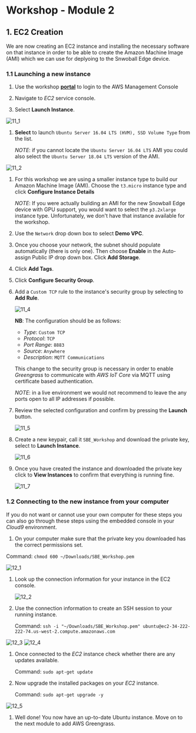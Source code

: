 # Workshop - Module 2

## 1. EC2 Creation

We are now creating an EC2 instance and installing the necessary software on that instance in order to be able to create the Amazon Machine Image (AMI) which we can use for deplyoing to the Snwoball Edge device.

### 1.1 Launching a new instance

1. Use the workshop [**portal**](https://portal.awsworkshop.io/) to login to the AWS Management Console

1. Navigate to *EC2* service console.

1. Select **Launch Instance**.

  ![11_1](/api/workshops/sbe-workshop-2018/content/assets/images/11_1.png)

1. **Select** to launch `Ubuntu Server 16.04 LTS (HVM), SSD Volume Type` from the list.

	_NOTE_: if you cannot locate the `Ubuntu Server 16.04 LTS` AMI you could also select the `Ubuntu Server 18.04 LTS` version of the AMI.

  ![11_2](/api/workshops/sbe-workshop-2018/content/assets/images/11_2.png)

1. For this workshop we are using a smaller instance type to build our Amazon Machine Image (AMI). Choose the `t3.micro` instance type and click **Configure Instance Details** 

   _NOTE_: If you were actually building an AMI for the new Snowball Edge device with GPU support, you would want to select the `p3.2xlarge` instance type. Unfortunately, we don't have that instance available for the workshop. 

1. Use the `Network` drop down box to select **Demo VPC**. 

1. Once you choose your network, the subnet should populate automatically (there is only one). Then choose **Enable** in the Auto-assign Public IP drop down box. Click **Add Storage**.

1. Click **Add Tags**.

1. Click **Configure Security Group**.

1. Add a `Custom TCP` rule to the instance's security group by selecting to **Add Rule**.

   ![11_4](/api/workshops/sbe-workshop-2018/content/assets/images/11_4.png)
   
   **NB**: The configuration should be as follows:

   * *Type*: `Custom TCP`
   * *Protocol*: `TCP`
   * *Port Range*: `8883`
   * *Source*: `Anywhere`
   * *Description*: `MQTT Communications`
   
   This change to the security group is necessary in order to enable *Greengrass* to communicate with *AWS IoT Core* via MQTT using certificate based authentication.
   
   _NOTE_: in a live environment we would not recommend to leave the any ports open to all IP addresses if possible.

1. Review the selected configuration and confirm by pressing the **Launch** button.
	
	![11_5](/api/workshops/sbe-workshop-2018/content/assets/images/11_5.png)

1. Create a new keypair, call it `SBE_Workshop` and download the private key, select to **Launch Instance**.

   ![11_6](/api/workshops/sbe-workshop-2018/content/assets/images/11_6.png)

1. Once you have created the instance and downloaded the private key click to **View Instances** to confirm that everything is running fine.
	
	![11_7](/api/workshops/sbe-workshop-2018/content/assets/images/11_7.png)

### 1.2 Connecting to the new instance from your computer

If you do not want or cannot use your own computer for these steps you can also go through these steps using the embedded console in your *Cloud9* environment.

1. On your computer make sure that the private key you downloaded has the correct permissions set.

  Command: `chmod 600 ~/Downloads/SBE_Workshop.pem`

  ![12_1](/api/workshops/sbe-workshop-2018/content/assets/images/12_1.png)

1. Look up the connection information for your instance in the EC2 console.
	
	![12_2](/api/workshops/sbe-workshop-2018/content/assets/images/12_2.png)
	
1. Use the connection information to create an SSH session to your running instance.

	Command: `ssh -i "~/Downloads/SBE_Workshop.pem" ubuntu@ec2-34-222-222-74.us-west-2.compute.amazonaws.com`

  ![12_3](/api/workshops/sbe-workshop-2018/content/assets/images/12_3.png)
  ![12_4](/api/workshops/sbe-workshop-2018/content/assets/images/12_4.png)

1. Once connected to the *EC2* instance check whether there are any updates available.

	Command: `sudo apt-get update`

1. Now upgrade the installed packages on your *EC2* instance.

	Command: `sudo apt-get upgrade -y`

  ![12_5](/api/workshops/sbe-workshop-2018/content/assets/images/12_5.png)

1. Well done! You now have an up-to-date Ubuntu instance. Move on to the next module to add AWS Greengrass.

